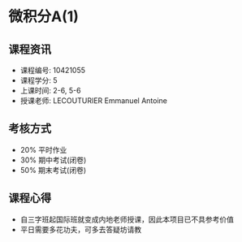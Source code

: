 # 微积分A(1)

## 课程资讯
- 课程编号: 10421055
- 课程学分: 5
- 上课时间: 2-6, 5-6
- 授课老师: LECOUTURIER Emmanuel Antoine
  
## 考核方式
- 20% 平时作业
- 30% 期中考试(闭卷)
- 50% 期末考试(闭卷)

## 课程心得
- 自三字班起国际班就变成内地老师授课，因此本项目已不具参考价值
- 平日需要多花功夫，可多去答疑坊请教

